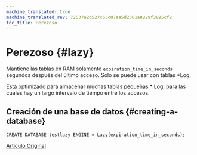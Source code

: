 ```yaml
---
machine_translated: true
machine_translated_rev: 72537a2d527c63c07aa5d2361a8829f3895cf2
toc_title: Perezoso
---
```


# Perezoso {#lazy}

Mantiene las tablas en RAM solamente `expiration_time_in_seconds` segundos después del último acceso. Solo se puede usar con tablas \*Log.

Está optimizado para almacenar muchas tablas pequeñas \* Log, para las cuales hay un largo intervalo de tiempo entre los accesos.

## Creación de una base de datos {#creating-a-database}

    CREATE DATABASE testlazy ENGINE = Lazy(expiration_time_in_seconds);

[Artículo Original](https://clickhouse.tech/docs/en/database_engines/lazy/) <!--hide-->
